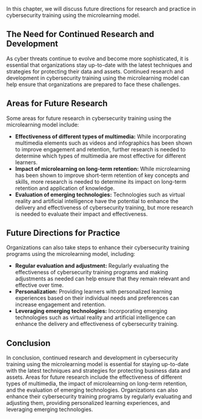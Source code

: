 
In this chapter, we will discuss future directions for research and practice in cybersecurity training using the microlearning model.

The Need for Continued Research and Development
-----------------------------------------------

As cyber threats continue to evolve and become more sophisticated, it is essential that organizations stay up-to-date with the latest techniques and strategies for protecting their data and assets. Continued research and development in cybersecurity training using the microlearning model can help ensure that organizations are prepared to face these challenges.

Areas for Future Research
-------------------------

Some areas for future research in cybersecurity training using the microlearning model include:

* **Effectiveness of different types of multimedia:** While incorporating multimedia elements such as videos and infographics has been shown to improve engagement and retention, further research is needed to determine which types of multimedia are most effective for different learners.
* **Impact of microlearning on long-term retention:** While microlearning has been shown to improve short-term retention of key concepts and skills, more research is needed to determine its impact on long-term retention and application of knowledge.
* **Evaluation of emerging technologies:** Technologies such as virtual reality and artificial intelligence have the potential to enhance the delivery and effectiveness of cybersecurity training, but more research is needed to evaluate their impact and effectiveness.

Future Directions for Practice
------------------------------

Organizations can also take steps to enhance their cybersecurity training programs using the microlearning model, including:

* **Regular evaluation and adjustment:** Regularly evaluating the effectiveness of cybersecurity training programs and making adjustments as needed can help ensure that they remain relevant and effective over time.
* **Personalization:** Providing learners with personalized learning experiences based on their individual needs and preferences can increase engagement and retention.
* **Leveraging emerging technologies:** Incorporating emerging technologies such as virtual reality and artificial intelligence can enhance the delivery and effectiveness of cybersecurity training.

Conclusion
----------

In conclusion, continued research and development in cybersecurity training using the microlearning model is essential for staying up-to-date with the latest techniques and strategies for protecting business data and assets. Areas for future research include the effectiveness of different types of multimedia, the impact of microlearning on long-term retention, and the evaluation of emerging technologies. Organizations can also enhance their cybersecurity training programs by regularly evaluating and adjusting them, providing personalized learning experiences, and leveraging emerging technologies.
